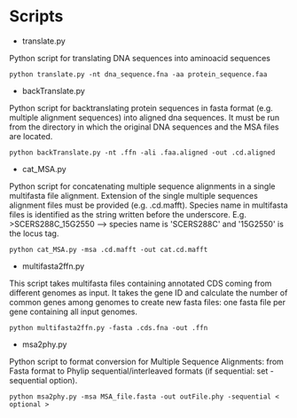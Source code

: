 # Scripts

- translate.py

Python script for translating DNA sequences into aminoacid sequences

```
python translate.py -nt dna_sequence.fna -aa protein_sequence.faa
```


- backTranslate.py

Python script for backtranslating protein sequences in fasta format (e.g. multiple alignment sequences) into aligned dna sequences.
It must be run from the directory in which the original DNA sequences and the MSA files are located.


```
python backTranslate.py -nt .ffn -ali .faa.aligned -out .cd.aligned
```

- cat_MSA.py

Python script for concatenating multiple sequence alignments in a single multifasta file alignment.
Extension of the single multiple sequences alignment files must be provided (e.g. .cd.mafft). 
Species name in multifasta files is identified as the string written before the underscore.
E.g. >SCERS288C_15G2550 --> species name is 'SCERS288C' and '15G2550' is the locus tag.


```
python cat_MSA.py -msa .cd.mafft -out cat.cd.mafft
```



- multifasta2ffn.py

This script takes multifasta files containing annotated CDS coming from different genomes as input.
It takes the gene ID and calculate the number of common genes among genomes to create
new fasta files: one fasta file per gene containing all input genomes. 

```
python multifasta2ffn.py -fasta .cds.fna -out .ffn
```

- msa2phy.py

Python script to format conversion for Multiple Sequence Alignments:
from Fasta format to Phylip sequential/interleaved formats (if sequential: set -sequential option). 

```
python msa2phy.py -msa MSA_file.fasta -out outFile.phy -sequential < optional >
```




